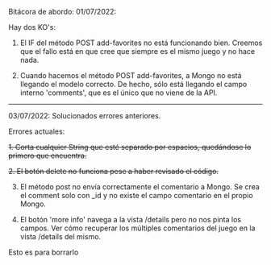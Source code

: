 Bitácora de abordo:
01/07/2022:

Hay dos KO's:

1. El IF del método POST add-favorites no está funcionando bien. Creemos que el fallo está en que cree que siempre es el mismo juego y no hace nada.

2. Cuando hacemos el método POST add-favorites, a Mongo no está llegando el modelo correcto. De hecho, sólo está llegando el campo interno 'comments', que es el único que no viene de la API.

---

03/07/2022:
Solucionados errores anteriores.

Errores actuales:

~~1. Corta cualquier String que esté separado por espacios, quedándose lo primero que encuentra.~~

~~2. El botón delete no funciona pese a haber revisado el código.~~

3. El método post no envía correctamente el comentario a Mongo. Se crea el comment solo con \_id y no existe el campo comentario en el propio Mongo.

4. El botón 'more info' navega a la vista /details pero no nos pinta los campos. Ver cómo recuperar los múltiples comentarios del juego en la vista /details del mismo.

Esto es para borrarlo
